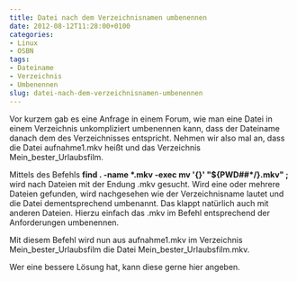 ```yaml
---
title: Datei nach dem Verzeichnisnamen umbenennen
date: 2012-08-12T11:28:00+0100
categories:
- Linux
- OSBN
tags:
- Dateiname
- Verzeichnis
- Umbenennen
slug: datei-nach-dem-verzeichnisnamen-umbenennen
---
```

Vor kurzem gab es eine Anfrage in einem Forum, wie man eine Datei in einem Verzeichnis unkompliziert umbenennen kann, dass der Dateiname danach dem des Verzeichnisses entspricht. Nehmen wir also mal an, dass die Datei aufnahme1.mkv heißt und das Verzeichnis Mein_bester_Urlaubsfilm.

Mittels des Befehls **find . -name \*.mkv -exec mv '{}' "${PWD##*\/}.mkv" \;** wird nach Dateien mit der Endung .mkv gesucht. Wird eine oder mehrere Dateien gefunden, wird nachgesehen wie der Verzeichnisname lautet und die Datei dementsprechend umbenannt. Das klappt natürlich auch mit anderen Dateien. Hierzu einfach das .mkv im Befehl entsprechend der Anforderungen umbenennen.

Mit diesem Befehl wird nun aus aufnahme1.mkv im Verzeichnis Mein_bester_Urlaubsfilm die Datei Mein_bester_Urlaubsfilm.mkv.

Wer eine bessere Lösung hat, kann diese gerne hier angeben.
